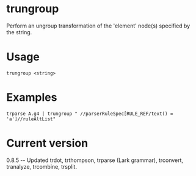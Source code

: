 # trungroup

Perform an ungroup transformation of the 'element' node(s) specified by the string.

# Usage

    trungroup <string>

# Examples

    trparse A.g4 | trungroup " //parserRuleSpec[RULE_REF/text() = 'a']//ruleAltList"

# Current version

0.8.5 -- Updated trdot, trthompson, trparse (Lark grammar), trconvert, tranalyze, trcombine, trsplit.
